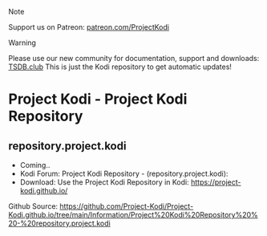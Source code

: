 
> [!NOTE]
> Support us on Patreon: <a href="https://patreon.com/ProjectKodi">patreon.com/ProjectKodi</a>

> [!WARNING]
> Please use our new community for documentation, support and downloads: <a href="https://tsdb.club/">[TSDB.club](https://tsdb.club/)</a>
> This is just the Kodi repository to get automatic updates!

# Project Kodi - Project Kodi Repository 
## repository.project.kodi

<p align="left">
<ul>
    <li>Coming..</li>
    <li>Kodi Forum: Project Kodi Repository - (repository.project.kodi):</li>
    <li>Download: Use the Project Kodi Repository in Kodi: <a href="https://project-kodi.github.io/">https://project-kodi.github.io/</a></li>
  </ul>
  </p>

Github Source: <a href="https://github.com/Project-Kodi/Project-Kodi.github.io/tree/main/Information/Project%20Kodi%20Repository%20%20-%20repository.project.kodi">https://github.com/Project-Kodi/Project-Kodi.github.io/tree/main/Information/Project%20Kodi%20Repository%20%20-%20repository.project.kodi</a>
  
